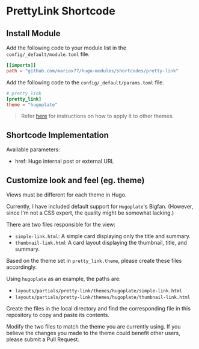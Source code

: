 # PrettyLink Shortcode

## Install Module

Add the following code to your module list in the `config/_default/module.toml` file.

```toml
[[imports]]
path = "github.com/mariox77/hugo-modules/shortcodes/pretty-link"
```

Add the following code to the `config/_default/params.toml` file.

```toml
# pretty_link
[pretty_link]
theme = "hugoplate"
```

> Refer [here](https://github.com/mariox77/hugo-modules/blob/main/shortcodes/pretty-link/README.md#customize-look-and-feel) for instructions on how to apply it to other themes.

## Shortcode Implementation

Available parameters:

- href: Hugo internal post or external URL

## Customize look and feel (eg. theme)

Views must be different for each theme in Hugo.

Currently, I have included default support for `Hugoplate`'s Bigfan. (However, since I'm not a CSS expert, the quality might be somewhat lacking.)

There are two files responsible for the view:
- `simple-link.html`: A simple card displaying only the title and summary.
- `thumbnail-link.htm`l: A card layout displaying the thumbnail, title, and summary.

Based on the theme set in `pretty_link.theme`, please create these files accordingly.

Using `hugoplate` as an example, the paths are:
- `layouts/partials/pretty-link/themes/hugoplate/simple-link.html`
- `layouts/partials/pretty-link/themes/hugoplate/thumbnail-link.html`

Create the files in the local directory and find the corresponding file in this repository to copy and paste its contents.

Modify the two files to match the theme you are currently using. If you believe the changes you made to the theme could benefit other users, please submit a Pull Request.
